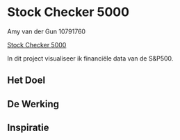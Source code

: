 # Stock Checker 5000
Amy van der Gun
10791760

[Stock Checker 5000](https://amyvdgun.github.io/DataProject/)

In dit project visualiseer ik financiële data van de S&P500.

## Het Doel


## De Werking

## Inspiratie
